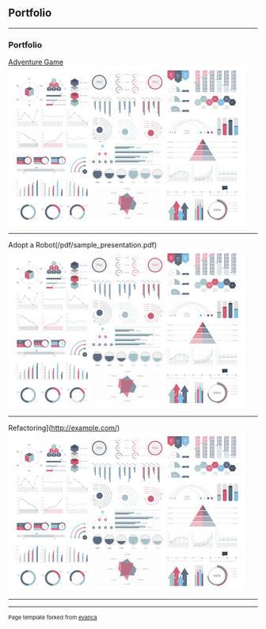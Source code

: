 ## Portfolio

---

### Portfolio

[Adventure Game](/sample_page)
<img src="images/dummy_thumbnail.jpg?raw=true"/>

---
Adopt a Robot(/pdf/sample_presentation.pdf)
<img src="images/dummy_thumbnail.jpg?raw=true"/>

---
Refactoring](http://example.com/)
<img src="images/dummy_thumbnail.jpg?raw=true"/>

---





---
<p style="font-size:11px">Page template forked from <a href="https://github.com/evanca/quick-portfolio">evanca</a></p>
<!-- Remove above link if you don't want to attibute -->
